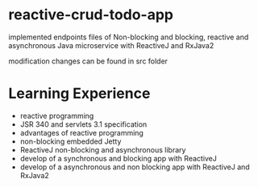 # reactive-crud-todo-app

implemented endpoints files of Non-blocking and blocking, reactive and asynchronous Java microservice with ReactiveJ and RxJava2

modification changes can be found in src folder

# Learning Experience

- reactive programming
- JSR 340 and servlets 3.1 specification
- advantages of reactive programming
- non-blocking embedded Jetty
- ReactiveJ non-blocking and asynchronous library
- develop of a synchronous and blocking app with ReactiveJ
- develop of a asynchronous and non blocking app with ReactiveJ and RxJava2
